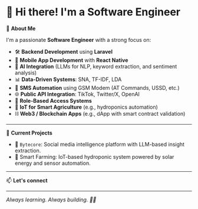 # 👋 Hi there! I'm a Software Engineer

🚀 **About Me**

I'm a passionate **Software Engineer** with a strong focus on:

- 🛠️ **Backend Development** using **Laravel**
- 📱 **Mobile App Development** with **React Native**
- 🤖 **AI Integration** (LLMs for NLP, keyword extraction, and sentiment analysis)
- 📊 **Data-Driven Systems**: SNA, TF-IDF, LDA
- 📡 **SMS Automation** using GSM Modem (AT Commands, USSD, etc.)
- 🌐 **Public API Integration**: TikTok, Twitter/X, OpenAI
- 🔐 **Role-Based Access Systems**
- 🌱 **IoT for Smart Agriculture** (e.g., hydroponics automation)
- ⛓️ **Web3 / Blockchain Apps** (e.g., dApp with smart contract validation)

---

🎯 **Current Projects**

- 🧠 `Bytecore`: Social media intelligence platform with LLM-based insight extraction.
- 🌿 Smart Farming: IoT-based hydroponic system powered by solar energy and sensor automation.

---

📫 **Let's connect**

---

_Always learning. Always building. 🧑‍💻_
